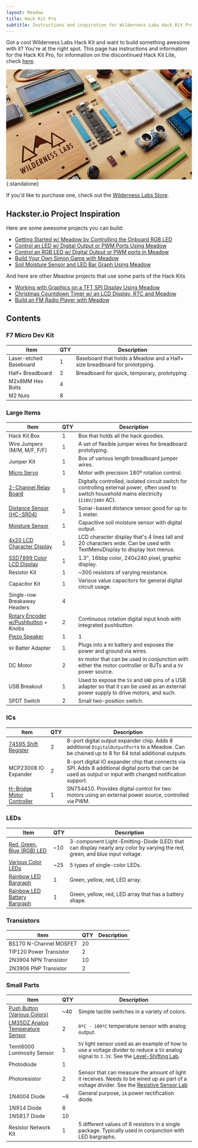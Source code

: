 ```yaml
---
layout: Meadow
title: Hack Kit Pro
subtitle: Instructions and inspiration for Wilderness Labs Hack Kit Pro.
---
```


Got a cool Wilderness Labs Hack Kit and want to build something awesome with it? You're at the right spot. This page has instructions and information for the Hack Kit Pro, for information on the discontinued Hack Kit Lite, check [here](HackKitLite/).

![](Hack_Kit.jpg){:standalone}

If you'd like to purchase one, check out the [Wilderness Labs Store](https://store.wildernesslabs.co/).

## Hackster.io Project Inspiration

Here are some awesome projects you can build:

 * [Getting Started w/ Meadow by Controlling the Onboard RGB LED](https://www.hackster.io/wilderness-labs/getting-started-w-meadow-by-controlling-the-onboard-rgb-led-ea6bc0)
 * [Control an LED w/ Digital Output or PWM Ports Using Meadow](https://www.hackster.io/wilderness-labs/control-an-led-w-digital-output-or-pwm-ports-using-meadow-11005a)
 * [Control an RGB LED w/ Digital Output or PWM ports in Meadow](https://www.hackster.io/wilderness-labs/control-an-rgb-led-w-digital-output-or-pwm-ports-in-meadow-7fd611)
 * [Build Your Own Simon Game with Meadow](https://www.hackster.io/wilderness-labs/build-your-own-simon-game-with-meadow-3701d5)
 * [Soil Moisture Sensor and LED Bar Graph Using Meadow](https://www.hackster.io/wilderness-labs/soil-moisture-sensor-and-led-bar-graph-using-meadow-88c2c3)

And here are other Meadow projects that use some parts of the Hack Kits

* [Working with Graphics on a TFT SPI Display Using Meadow](https://www.hackster.io/wilderness-labs/working-with-graphics-on-a-tft-spi-display-using-meadow-e2295a)
* [Christmas Countdown Timer w/ an LCD Display, RTC and Meadow](https://www.hackster.io/wilderness-labs/christmas-countdown-timer-w-an-lcd-display-rtc-and-meadow-e4cf9c)
* [Build an FM Radio Player with Meadow](https://www.hackster.io/wilderness-labs/build-an-fm-radio-player-with-meadow-8c0a63)

## Contents

### F7 Micro Dev Kit

| Item                   | QTY | Description |
|------------------------|-----|-------------|
| Laser-etched Baseboard | 1 | Baseboard that holds a Meadow and a Half+ size breadboard for prototyping. |
| Half+ Breadboard       | 2 | Breadboard for quick, temporary, prototyping. |
| M2x8MM Hex Bolts | 4 | |
| M2 Nuts | 8 | |

### Large Items

| Item                   | QTY | Description |
|------------------------|-----|-------------|
| Hack Kit Box           | 1 | Box that holds all the hack goodies. |
| Wire Jumpers (M/M, M/F, F/F) | 1 | A set of flexible jumper wires for breadboard prototyping. |
| Jumper Kit | 1 | Box of various length breadboard jumper wires. |
| [Micro Servo](/docs/api/Meadow.Foundation/Meadow.Foundation.Servos.Servo.html) | 1 | Motor with precision 180º rotation control. |
| [2-Channel Relay Board](/docs/api/Meadow.Foundation/Meadow.Foundation.Relays.Relay.html) | 1 | Digitally controlled, isolated circuit switch for controlling external power, often used to switch household mains electricity (`110V/240V` AC). |
| [Distance Sensor (HC-SR04)](/docs/api/Meadow.Foundation/Meadow.Foundation.Sensors.Distance.HCSR04.html) | 1 | Sonar-based distance sensor good for up to 1 meter. |
| [Moisture Sensor](/docs/api/Meadow.Foundation/Meadow.Foundation.Sensors.Moisture.Capacitive.html) | 1 | Capacitive soil moisture sensor with digital output. |
| [4x20 LCD Character Display](/docs/api/Meadow.Foundation/Meadow.Foundation.Displays.Lcd.CharacterDisplay.html) | 1 | LCD character display that's 4 lines tall and 20 characters wide. Can be used with TextMenuDisplay to display text menus. |
| [SSD7899 Color LCD Display](/docs/api/Meadow.Foundation/Meadow.Foundation.Displays.Tft.html) | 1 | 1.3", 16bbp color, 240x240 pixel, graphic display. |
| Resistor Kit | 1 | ~300 resistors of varying resistance. |
| Capacitor Kit | 1 | Various value capacitors for general digital circuit usage. |
| Single-row Breakaway Headers | 4 | |
| [Rotary Encoder w/Pushbutton](/docs/api/Meadow.Foundation/Meadow.Foundation.Sensors.Rotary.RotaryEncoderWithButton.html) + Knobs | 2 | Continuous rotation digital input knob with integrated pushbutton. |
| [Piezo Speaker](/docs/api/Meadow.Foundation/Meadow.Foundation.Audio.PiezoSpeaker.html) | 1 | 1 | Simple, single-frequency sound emitting device for generating tones, beeps, and other simple sounds. |
| `9V` Batter Adapter | 1 | Plugs into a `9V` battery and exposes the power and ground via wires. |
| DC Motor | 2 | `6V` motor that can be used in conjunction with either the motor controller or BJTs and a `5V` power source. |
| USB Breakout | 1 | Used to expose the `5V` and `GND` pins of a USB adapter so that it can be used as an external power supply to drive motors, and such. |
| SPDT Switch | 2 | Small two-position switch. |


### ICs

| Item                   | QTY | Description |
|------------------------|-----|-------------|
| [74595 Shift Register](/docs/api/Meadow.Foundation/Meadow.Foundation.ICs.IOExpanders.x74595.html) | 2 | 8-port digital output expander chip. Adds 8 additional `DigitalOutputPort`s to a Meadow. Can be chained up to 8 for 64 total additional outputs. |
| MCP23008 IO Expander | 2 | 8-port digital IO expander chip that connects via SPI. Adds 8 additional digital ports that can be used as output or input with changed notification support. |
| [H-Bridge Motor Controller](/docs/api/Meadow.Foundation/Meadow.Foundation.Motors.HBridgeMotor.html) | 1 | SN754410. Provides digital control for two motors using an external power source, controlled via PWM. |


### LEDs

| Item                   | QTY | Description |
|------------------------|-----|-------------|
| [Red, Green, Blue (RGB) LED](/docs/api/Meadow.Foundation/Meadow.Foundation.Leds.RgbPwmLed.html) | ~10 | 3-component Light-Emitting-Diode (LED) that can display nearly any color by varying the red, green, and blue input voltage. |
| [Various Color LEDs](/docs/api/Meadow.Foundation/Meadow.Foundation.Leds.Led.html) | ~25 | 5 types of single-color LEDs. |
| [Rainbow LED Bargraph](/docs/api/Meadow.Foundation/Meadow.Foundation.Leds.LedBarGraph.html) | 1 | Green, yellow, red, LED array. |
| [Rainbow LED Battery Bargraph](/docs/api/Meadow.Foundation/Meadow.Foundation.Leds.LedBarGraph.html) | 1 | Green, yellow, red, LED array that has a battery shape. |

### Transistors

| Item                   | QTY | Description |
|------------------------|-----|-------------|
| BS170 N-Channel MOSFET | 20 | |
| TIP120 Power Transistor | 2 | |
| 2N3904 NPN Transistor | 10 | | 
| 2N3906 PNP Transistor | 2 | |

### Small Parts

| Item                   | QTY | Description |
|------------------------|-----|-------------|
| [Push Button (Various Colors)](/docs/api/Meadow.Foundation/Meadow.Foundation.Sensors.Buttons.PushButton.html) | ~40 | Simple tactile switches in a variety of colors. |
| [LM35DZ Analog Temperature Sensor](/docs/api/Meadow.Foundation/Meadow.Foundation.Sensors.Temperature.AnalogTemperature.html) | 2 | `0ºC - 100ºC` temperature sensor with analog output. |
| Temt6000 Luminosity Sensor | 1 | `5V` light sensor used as an example of how to use a voltage divider to reduce a `5V` analog signal to `3.3V`. See the [Level-Shifting Lab](/Hardware/Tutorials/Electronics/Part5/Level_Shifting_Lab/). |
| Photodiode | 1 | |
| Photoresistor | 2 | Sensor that can measure the amount of light it receives. Needs to be wired up as part of a voltage divider. See the [Resistive Sensor Lab](/Hardware/Tutorials/Electronics/Part5/Resistive_Sensor_Lab/) |
| 1N4004 Diode | ~8 | General purpose, `1A` power rectification diode. |
| 1N914 Diode | 8 | |
| 1N5817 Diode | 10 |  |
| Resistor Network Kit | 1 | 5 different values of 8 resistors in a single package. Typically used in conjunction with LED bargraphs. |

